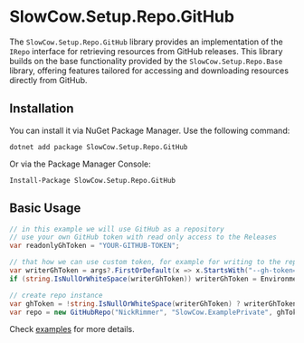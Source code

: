 # SlowCow.Setup.Repo.GitHub

The `SlowCow.Setup.Repo.GitHub` library provides an implementation of the `IRepo` interface for retrieving resources from GitHub releases. This library builds on the base functionality provided by the `SlowCow.Setup.Repo.Base` library, offering features tailored for accessing and downloading resources directly from GitHub.

## Installation

You can install it via NuGet Package Manager. Use the following command:

```shell
dotnet add package SlowCow.Setup.Repo.GitHub
```

Or via the Package Manager Console:

```shell
Install-Package SlowCow.Setup.Repo.GitHub
```

## Basic Usage

```C#
// in this example we will use GitHub as a repository
// use your own GitHub token with read only access to the Releases
var readonlyGhToken = "YOUR-GITHUB-TOKEN";

// that how we can use custom token, for example for writing to the repository
var writerGhToken = args?.FirstOrDefault(x => x.StartsWith("--gh-token="))?.Substring("--gh-token=".Length).Trim();
if (string.IsNullOrWhiteSpace(writerGhToken)) writerGhToken = Environment.GetEnvironmentVariable("GH_TOKEN");

// create repo instance
var ghToken = !string.IsNullOrWhiteSpace(writerGhToken) ? writerGhToken : readonlyGhToken;
var repo = new GitHubRepo("NickRimmer", "SlowCow.ExamplePrivate", ghToken);
```

Check [examples](https://github.com/NickRimmer/SlowCow/tree/main/src/Examples/Example.Setup) for more details.

